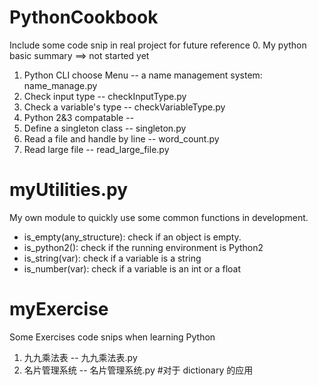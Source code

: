 # PythonCookbook
 Include some code snip in real project for future reference
 0. My python basic summary ==> not started yet
 1. Python CLI choose Menu -- a name management system: name_manage.py
 2. Check input type -- checkInputType.py 
 3. Check a variable's type  -- checkVariableType.py
 4. Python 2&3 compatable -- 
 5. Define a singleton class -- singleton.py
 6. Read a file and handle by line -- word_count.py
 7. Read large file -- read_large_file.py 

# myUtilities.py
My own module to quickly use some common functions in development.
+ is_empty(any_structure): check if an object is empty.
+ is_python2(): check if the running environment is Python2
+ is_string(var): check if a variable is a string
+ is_number(var): check if a variable is an int or a float

# myExercise
  Some Exercises code snips when learning Python
  1. 九九乘法表 -- 九九乘法表.py
  2. 名片管理系统 -- 名片管理系统.py #对于 dictionary 的应用